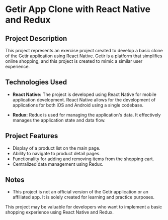 # Getir App Clone with React Native and Redux

## Project Description
This project represents an exercise project created to develop a basic clone of the Getir application using React Native. Getir is a platform that simplifies online shopping, and this project is created to mimic a similar user experience.

## Technologies Used
- **React Native:** The project is developed using React Native for mobile application development. React Native allows for the development of applications for both iOS and Android using a single codebase.

- **Redux:** Redux is used for managing the application's data. It effectively manages the application state and data flow.

## Project Features
- Display of a product list on the main page.
- Ability to navigate to product detail pages.
- Functionality for adding and removing items from the shopping cart.
- Centralized data management using Redux.

## Notes
- This project is not an official version of the Getir application or an affiliated app. It is solely created for learning and practice purposes.

This project may be valuable for developers who want to implement a basic shopping experience using React Native and Redux.

